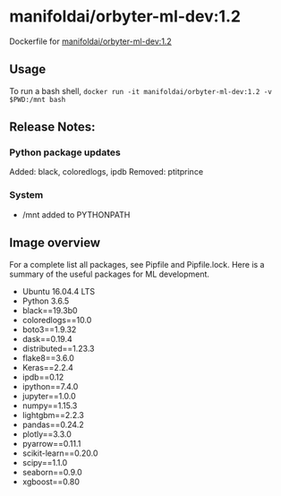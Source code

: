 # manifoldai/orbyter-ml-dev:1.2

Dockerfile for [manifoldai/orbyter-ml-dev:1.2](https://hub.docker.com/r/manifoldai/orbyter-ml-dev)

## Usage

To run a bash shell, 
`
docker run -it manifoldai/orbyter-ml-dev:1.2 -v $PWD:/mnt bash
`

## Release Notes:

### Python package updates

Added: black, coloredlogs, ipdb
Removed: ptitprince

### System

* /mnt added to PYTHONPATH

## Image overview
For a complete list all packages, see Pipfile and Pipfile.lock. Here is a summary of
the useful packages for ML development.

* Ubuntu 16.04.4 LTS
* Python 3.6.5
* black==19.3b0
* coloredlogs==10.0
* boto3==1.9.32
* dask==0.19.4
* distributed==1.23.3
* flake8==3.6.0
* Keras==2.2.4
* ipdb==0.12
* ipython==7.4.0
* jupyter==1.0.0
* numpy==1.15.3
* lightgbm==2.2.3
* pandas==0.24.2
* plotly==3.3.0
* pyarrow==0.11.1
* scikit-learn==0.20.0
* scipy==1.1.0
* seaborn==0.9.0
* xgboost==0.80

